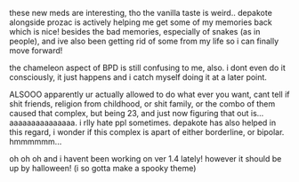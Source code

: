 these new meds are interesting, tho the vanilla taste is weird.. depakote alongside prozac is actively helping me get some of my memories back which is nice! besides the bad memories, especially of snakes (as in people), and ive also been getting rid of some from my life so i can finally move forward!

the chameleon aspect of BPD is still confusing to me, also. i dont even do it consciously, it just happens and i catch myself doing it at a later point. 

ALSOOO apparently ur actually allowed to do what ever you want, cant tell if shit friends, religion from childhood, or shit family, or the combo of them caused that complex, but being 23, and just now figuring that out is... aaaaaaaaaaaaaaa. i rlly hate ppl sometimes. depakote has also helped in this regard, i wonder if this complex is apart of either borderline, or bipolar. hmmmmmm...


oh oh oh and i havent been working on ver 1.4 lately! however it should be up by halloween! (i so gotta make a spooky theme)